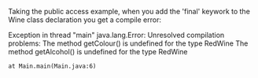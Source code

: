 Taking the public access example, when you add the 'final' keywork to the Wine class declaration you get a compile error:

Exception in thread "main" java.lang.Error: Unresolved compilation problems: 
	The method getColour() is undefined for the type RedWine
	The method getAlcohol() is undefined for the type RedWine

	at Main.main(Main.java:6)

